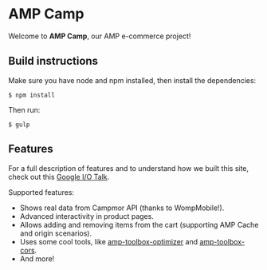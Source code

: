 # AMP Camp

Welcome to **AMP Camp**, our AMP e-commerce project!

## Build instructions

Make sure you have node and npm installed, then install the dependencies:

    $ npm install

Then run:

    $ gulp
    
## Features

For a full description of features and to understand how we built this site, check out this [Google I/O Talk](https://www.youtube.com/watch?v=6Lo7pVUCBeA).

Supported features:

 - Shows real data from Campmor API (thanks to WompMobile!).
 - Advanced interactivity in product pages. 
 - Allows adding and removing items from the cart (supporting AMP Cache and origin   scenarios).
 - Uses some cool tools, like [amp-toolbox-optimizer](https://www.npmjs.com/package/amp-toolbox-optimizer) and [amp-toolbox-cors](https://www.npmjs.com/package/amp-toolbox-cors).
 - And more!